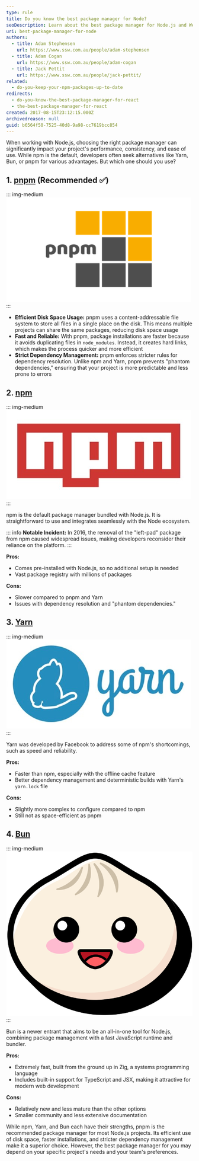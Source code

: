 ```yaml
---
type: rule
title: Do you know the best package manager for Node?
seoDescription: Learn about the best package manager for Node.js and Web Development
uri: best-package-manager-for-node
authors:
  - title: Adam Stephensen
    url: https://www.ssw.com.au/people/adam-stephensen
  - title: Adam Cogan
    url: https://www.ssw.com.au/people/adam-cogan
  - title: Jack Pettit
    url: https://www.ssw.com.au/people/jack-pettit/
related:
  - do-you-keep-your-npm-packages-up-to-date
redirects:
  - do-you-know-the-best-package-manager-for-react
  - the-best-package-manager-for-react
created: 2017-08-15T23:12:15.000Z
archivedreason: null
guid: b6564f50-7525-40d8-9a98-cc7619bcc854
---
```

When working with Node.js, choosing the right package manager can significantly impact your project's performance, consistency, and ease of use. While npm is the default, developers often seek alternatives like Yarn, Bun, or pnpm for various advantages. But which one should you use? 

<!--endintro-->

## 1. [pnpm](https://pnpm.io/) (Recommended ✅)

::: img-medium
![](pnpm-logo.png)
:::

* **Efficient Disk Space Usage:** pnpm uses a content-addressable file system to store all files in a single place on the disk. This means multiple projects can share the same packages, reducing disk space usage
* **Fast and Reliable:** With pnpm, package installations are faster because it avoids duplicating files in `node_modules`. Instead, it creates hard links, which makes the process quicker and more efficient
* **Strict Dependency Management:** pnpm enforces stricter rules for dependency resolution. Unlike npm and Yarn, pnpm prevents "phantom dependencies," ensuring that your project is more predictable and less prone to errors

## 2. [npm](https://www.npmjs.com/)

::: img-medium
![](npm-logo.jpg)
:::

npm is the default package manager bundled with Node.js. It is straightforward to use and integrates seamlessly with the Node ecosystem.

::: info
**Notable Incident:** In 2016, the removal of the "left-pad" package from npm caused widespread issues, making developers reconsider their reliance on the platform.
:::

**Pros:**

* Comes pre-installed with Node.js, so no additional setup is needed
* Vast package registry with millions of packages

**Cons:**

* Slower compared to pnpm and Yarn
* Issues with dependency resolution and "phantom dependencies."

## 3. [Yarn](https://yarnpkg.com/)

::: img-medium
![](yarn-logo.jpg)
:::

Yarn was developed by Facebook to address some of npm's shortcomings, such as speed and reliability.

**Pros:**

* Faster than npm, especially with the offline cache feature
* Better dependency management and deterministic builds with Yarn's `yarn.lock` file

**Cons:**

* Slightly more complex to configure compared to npm
* Still not as space-efficient as pnpm

## 4. [Bun](https://bun.sh/)

::: img-medium
![](bun-logo-4x.png)
:::

Bun is a newer entrant that aims to be an all-in-one tool for Node.js, combining package management with a fast JavaScript runtime and bundler.

**Pros:**

* Extremely fast, built from the ground up in Zig, a systems programming language
* Includes built-in support for TypeScript and JSX, making it attractive for modern web development

**Cons:**

* Relatively new and less mature than the other options
* Smaller community and less extensive documentation

While npm, Yarn, and Bun each have their strengths, pnpm is the recommended package manager for most Node.js projects. Its efficient use of disk space, faster installations, and stricter dependency management make it a superior choice. However, the best package manager for you may depend on your specific project's needs and your team's preferences.

